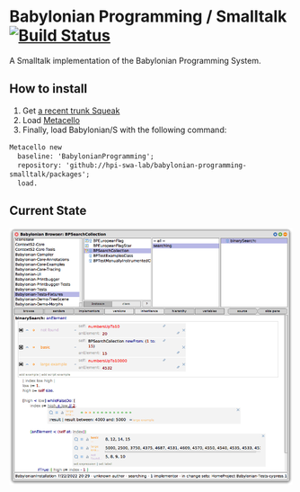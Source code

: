 # Babylonian Programming / Smalltalk [![Build Status](https://travis-ci.com/hpi-swa-lab/babylonian-programming-smalltalk.svg?token=bqyHR3eLHhu2pssQTD6R&branch=master)](https://travis-ci.com/hpi-swa-lab/babylonian-programming-smalltalk)

A Smalltalk implementation of the Babylonian Programming System.

## How to install
1. Get [a recent trunk Squeak](http://www.squeak.org)
2. Load [Metacello](https://github.com/dalehenrich/metacello-work)
3. Finally, load Babylonian/S with the following command:

```Smalltalk
Metacello new
  baseline: 'BabylonianProgramming';
  repository: 'github://hpi-swa-lab/babylonian-programming-smalltalk/packages';
  load.
```

## Current State

![Babylonian/S screenshot](https://github.com/hpi-swa-lab/babylonian-programming-smalltalk/blob/media/screenshot-for-readme.png?raw=true)

